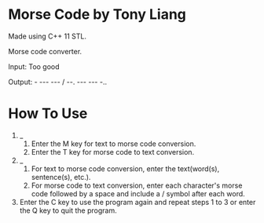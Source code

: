 # Morse Code by Tony Liang

Made using C++ 11 STL.

Morse code converter.

Input: Too good

Output: - --- --- / --. --- --- -..

# How To Use

1. _
   1. Enter the M key for text to morse code conversion.
   2. Enter the T key for morse code to text conversion.
2. _
   1. For text to morse code conversion, enter the text(word(s), sentence(s), etc.).
   2. For morse code to text conversion, enter each character's morse code followed by a space and include a / symbol after each word.
3. Enter the C key to use the program again and repeat steps 1 to 3 or enter the Q key to quit the program.